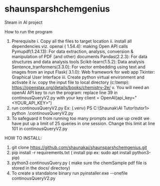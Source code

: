 # shaunsparshchemgenius
Steam in AI project

How to run the program

1. Prerequisite
   i. Copy all the files to target location
   ii. install all dependencies viz. 
      openai ( 1.54.4): making Open API calls
	    Pymupdf(1.24.13): For data extraction, analysis, conversion & manipulation of PDF (and other) documents
      Pandas(2.2.3): For data structures and data analysis tools
	    Scikit-learn(1.5.2): Data analysis
	    Sentence_tranformers(3.3.0): For vector embedding using text and images from an input
	    Flask( 3.1.0): Web framework for web app
	    Tkinter: Graphical User Interface
   iii. Create python virtual environment and activate it
   iv. copy the input file to local directory (c:\temp): https://openstax.org/details/books/chemistry-2e/
   v. You will need an openAI API key to run the program:
       replace line 39 in continousQueryV2.py with your key
          client = OpenAI(api_key="<YOUR_API_KEY>")
2. run continousQueryV2.py
    Ex: (.venv) PS C:\Shaunak\AI Tutor\tutor1> python .\continousQueryV2.py
3. To safeguard it from running too many prompts and use up credit we have put up a limit of 25 queries in one session.
   Change this limit at line 101 in continousQueryV2.py

HOW TO INSTALL:
1. git clone https://github.com/shaunakai/shaunsparshchemgenius.git
2. pip install -r requirements.txt   ( install pip ex:  sudo apt install python3-pip)
3. python3 continousQuery.py         ( make sure the chemSample pdf file is stored in the docs/ directory)
4. To create a standalone binary run
    pyinstaller.exe --onefile continousQueryV2.py
